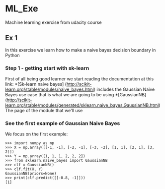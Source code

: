 # ML_Exe
Machine learning exercise from udacity course

## Ex 1
In this exercise we learn how to make a naive bayes decision boundary in Python

### Step 1 - getting start with sk-learn
First of all being good learner we start reading the documentation at this link:
*[Sk-learn naive bayes] (http://scikit-learn.org/stable/modules/naive_bayes.html) includes the Gaussian Naive Bayes use case that is what we are going to be using
*[GaussianNB] (http://scikit-learn.org/stable/modules/generated/sklearn.naive_bayes.GaussianNB.html) The page of the module that we'll use

### See the first example of Gaussian Naive Bayes
We focus on the first example:
```
>>> import numpy as np
>>> X = np.array([[-1, -1], [-2, -1], [-3, -2], [1, 1], [2, 1], [3, 2]])
>>> Y = np.array([1, 1, 1, 2, 2, 2])
>>> from sklearn.naive_bayes import GaussianNB
>>> clf = GaussianNB()
>>> clf.fit(X, Y)
GaussianNB(priors=None)
>>> print(clf.predict([[-0.8, -1]]))
[1]
```

